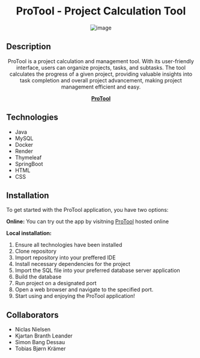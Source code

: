 
<div align="center">

  <h1>ProTool - Project Calculation Tool</h1>
  
  ![image](https://github.com/Kaptajnerne/EksamensProjekt/assets/113116068/adef600a-6135-4c1f-8b7b-0d36f33e0063)

</div>

## Description

<p align="center"> 
ProTool is a project calculation and management tool. With its user-friendly interface, users can organize projects, tasks, and subtasks. The tool calculates the progress of a given project, providing valuable insights into task completion and overall project advancement, making project management efficient and easy.

**<div align="center">[ProTool](https://eksamens-projekt-alpha-solutions.onrender.com)</div>**
</p>


## Technologies
- Java
- MySQL
- Docker
- Render
- Thymeleaf
- SpringBoot
- HTML
- CSS

## Installation
To get started with the ProTool application, you have two options:

**Online:** You can try out the app by visitning [ProTool](https://eksamens-projekt-alpha-solutions.onrender.com) hosted online

**Local installation:**
1. Ensure all technologies have been installed
2. Clone repository
3. Import repository into your preffered IDE
4. Install necessary dependencies for the project
5. Import the SQL file into your preferred database server application
6. Build the database
7. Run project on a designated port
8. Open a web browser and navigate to the specified port.
9. Start using and enjoying the ProTool application!


## Collaborators
- Niclas Nielsen
- Kjartan Branth Leander
- Simon Bang Dessau
- Tobias Bjørn Krämer
